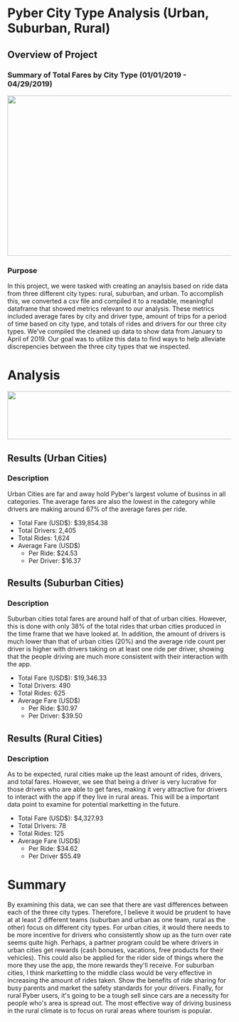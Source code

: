 # Pyber City Type Analysis (Urban, Suburban, Rural)

## Overview of Project

### Summary of Total Fares by City Type (01/01/2019 - 04/29/2019)
<p align="center">
<img width="1080" height="360" src="https://user-images.githubusercontent.com/85508764/125492414-b749c8c8-f999-4083-adb4-7a4224fbd9b7.png">
</p>

### Purpose

In this project, we were tasked with creating an anaylsis based on ride data from three different city types: rural, suburban, and urban. To accomplish this, we converted a csv file and compiled it to a readable, meaningful dataframe that showed metrics relevant to our analysis. These metrics included average fares by city and driver type, amount of trips for a period of time based on city type, and totals of rides and drivers for our three city types. We've compiled the cleaned up data to show data from January to April of 2019. Our goal was to utilize this data to find ways to help alleviate discrepencies between the three city types that we inspected. 

# Analysis

<p align="center">
<img width="577" height="108" src="https://user-images.githubusercontent.com/85508764/125492891-ec17b77b-ebe2-41f5-bcc8-bb347b5023c6.png">
</p>

## Results (Urban Cities)
### Description

Urban Cities are far and away hold Pyber's largest volume of businss in all categories. The average fares are also the lowest in the category while drivers are making around 67% of the average fares per ride.

- Total Fare (USD$): $39,854.38
- Total Drivers: 2,405
- Total Rides: 1,624
- Average Fare (USD$)
  - Per Ride: $24.53
  - Per Driver: $16.37

## Results (Suburban Cities)
### Description

Suburban cities total fares are around half of that of urban cities. However, this is done with only 38% of the total rides that urban cities produced in the time frame that we have looked at. In addition, the amount of drivers is much lower than that of urban cities (20%) and the average ride count per driver is higher with drivers taking on at least one ride per driver, showing that the people driving are much more consistent with their interaction with the app. 

- Total Fare (USD$): $19,346.33
- Total Drivers: 490
- Total Rides: 625
- Average Fare (USD$)
  - Per Ride: $30.97
  - Per Driver: $39.50

## Results (Rural Cities)
### Description

As to be expected, rural cities make up the least amount of rides, drivers, and total fares. However, we see that being a driver is very lucrative for those drivers who are able to get fares, making it very attractive for drivers to interact with the app if they live in rural areas. This will be a important data point to examine for potential marketting in the future.

- Total Fare (USD$): $4,327.93
- Total Drivers: 78
- Total Rides: 125
- Average Fare (USD$)
  - Per Ride: $34.62
  - Per Driver $55.49


# Summary


By examining this data, we can see that there are vast differences between each of the three city types. Therefore, I believe it would be prudent to have at at least 2 different teams (suburban and urban as one team, rural as the other) focus on different city types. For urban cities, it would there needs to be more incentive for drivers who consistently show up as the turn over rate seems quite high. Perhaps, a partner program could be where drivers in urban cities get rewards (cash bonuses, vacations, free products for their vehicles). This could also be applied for the rider side of things where the more they use the app, the more rewards they'll receive. For suburban cities, I think marketting to the middle class would be very effective in increasing the amount of rides taken. Show the benefits of ride sharing for busy parents and market the safety standards for your drivers. Finally, for rural Pyber users, it's going to be a tough sell since cars are a necessity for people who's area is spread out. The most effective way of driving business in the rural climate is to focus on rural areas where tourism is popular.  
